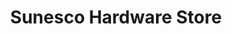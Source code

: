 ---
title: "Sunesco Hardware Store"
url: /pandacaqui-resett-mexico-pamp/sunesco-hardware-store/
shop: Eisenwaren
---